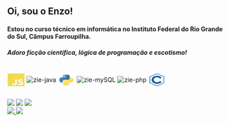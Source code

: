 <h2> Oi, sou o Enzo!</h2>

<h4>
Estou no curso técnico em informática no Instituto Federal do Rio Grande do Sul, Câmpus Farroupilha.
</h4>

<h5>Adoro ficção científica, lógica de programação e escotismo!</h5>
    
<div style="display: inline_block"><br>
  <img align="center" alt="zie-script" height="30" width="40" src="https://raw.githubusercontent.com/devicons/devicon/master/icons/javascript/javascript-plain.svg">
  <img align="center" alt="zie-java" height="40" width="40" src="https://cdn.jsdelivr.net/gh/devicons/devicon/icons/java/java-original.svg">
  <img align="center" alt="zie-python" height="30" width="40" src="https://raw.githubusercontent.com/devicons/devicon/master/icons/python/python-original.svg">
  <img align="center" alt="zie-mySQL" height="30" width="40" src="https://cdn.jsdelivr.net/gh/devicons/devicon/icons/mysql/mysql-original.svg">
  <img align="center" alt="zie-php" height="30" width="40" src="https://cdn.jsdelivr.net/gh/devicons/devicon/icons/php/php-original.svg">
  <img align="center" alt="zie-php" height="30" width="40" src="https://github.com/devicons/devicon/blob/v2.15.1/icons/c/c-line.svg">
</div>
  
  ##
 
<div> 
  <a href="https://instagram.com/enzodzardo" target="_blank"><img src="https://img.shields.io/badge/-Instagram-%23E4405F?style=for-the-badge&logo=instagram&logoColor=white" target="_blank"></a>
  <a href = "mailto:enzo.zardo@gmail.com"><img src="https://img.shields.io/badge/-Gmail-%23333?style=for-the-badge&logo=gmail&logoColor=white" target="_blank"></a>
  <a href="https://www.linkedin.com/in/enzo-daniel-zardo-32572a1a0/" target="_blank"><img src="https://img.shields.io/badge/-LinkedIn-%230077B5?style=for-the-badge&logo=linkedin&logoColor=white" target="_blank"></a> 
</div>

<div>
<a href="https://github.com/EnzoZardo">
<img height="180em" src="https://github-readme-stats.vercel.app/api/top-langs/?username=EnzoZardo&layout=compact&langs_count=7&theme=dracula"/>
<img height="180em" src="https://github-readme-stats.vercel.app/api?username=EnzoZardo&show_icons=true&theme=dracula&include_all_commits=true&count_private=true"/>
</div>
